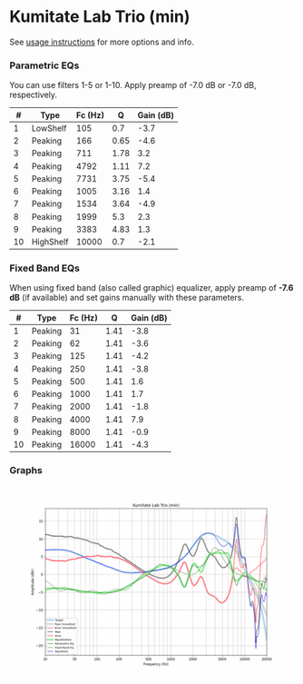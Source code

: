 # Kumitate Lab Trio (min)
See [usage instructions](https://github.com/jaakkopasanen/AutoEq#usage) for more options and info.

### Parametric EQs
You can use filters 1-5 or 1-10. Apply preamp of -7.0 dB or -7.0 dB, respectively.

|   # | Type      |   Fc (Hz) |    Q |   Gain (dB) |
|-----|-----------|-----------|------|-------------|
|   1 | LowShelf  |       105 | 0.7  |        -3.7 |
|   2 | Peaking   |       166 | 0.65 |        -4.6 |
|   3 | Peaking   |       711 | 1.78 |         3.2 |
|   4 | Peaking   |      4792 | 1.11 |         7.2 |
|   5 | Peaking   |      7731 | 3.75 |        -5.4 |
|   6 | Peaking   |      1005 | 3.16 |         1.4 |
|   7 | Peaking   |      1534 | 3.64 |        -4.9 |
|   8 | Peaking   |      1999 | 5.3  |         2.3 |
|   9 | Peaking   |      3383 | 4.83 |         1.3 |
|  10 | HighShelf |     10000 | 0.7  |        -2.1 |

### Fixed Band EQs
When using fixed band (also called graphic) equalizer, apply preamp of **-7.6 dB** (if available) and set gains manually with these parameters.

|   # | Type    |   Fc (Hz) |    Q |   Gain (dB) |
|-----|---------|-----------|------|-------------|
|   1 | Peaking |        31 | 1.41 |        -3.8 |
|   2 | Peaking |        62 | 1.41 |        -3.6 |
|   3 | Peaking |       125 | 1.41 |        -4.2 |
|   4 | Peaking |       250 | 1.41 |        -3.8 |
|   5 | Peaking |       500 | 1.41 |         1.6 |
|   6 | Peaking |      1000 | 1.41 |         1.7 |
|   7 | Peaking |      2000 | 1.41 |        -1.8 |
|   8 | Peaking |      4000 | 1.41 |         7.9 |
|   9 | Peaking |      8000 | 1.41 |        -0.9 |
|  10 | Peaking |     16000 | 1.41 |        -4.3 |

### Graphs
![](./Kumitate%20Lab%20Trio%20(min).png)
